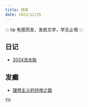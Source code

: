 ```yaml
---
title: 随笔
date: 2023/12/25
---
```


::: tip
有感而发，发疯文学，学无止境
:::

## 日记

- [2024流水账](./diary/2024/guide.md)

## 发癫

- [理想主义的彷徨之路](./insane/helpless-idealism.md)

111